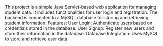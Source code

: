 This project is a simple Java Servlet-based web application for managing student data. It includes functionalities for user login and registration. 
The backend is connected to a MySQL database for storing and retrieving student information.
Features:
User Login: Authenticate users based on credentials stored in the database.
User Signup: Register new users and store their information in the database.
Database Integration: Uses MySQL to store and retrieve user data.
